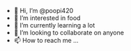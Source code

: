 - 👋 Hi, I’m @poopi420
- 👀 I’m interested in food
- 🌱 I’m currently learning a lot
- 💞️ I’m looking to collaborate on anyone
- 📫 How to reach me ...

<!---
poopi420/poopi420 is a ✨ special ✨ repository because its `README.md` (this file) appears on your GitHub profile.
You can click the Preview link to take a look at your changes.
--->
